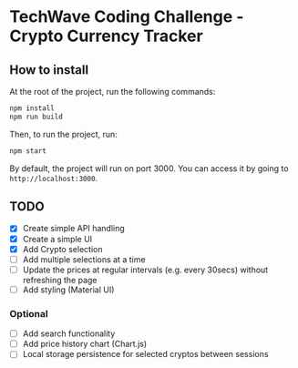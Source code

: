 # TechWave Coding Challenge - Crypto Currency Tracker

## How to install

At the root of the project, run the following commands:

```bash
npm install
npm run build
```

Then, to run the project, run:

```bash
npm start
```

By default, the project will run on port 3000. You can access it by going to `http://localhost:3000`.


## TODO

- [x] Create simple API handling
- [x] Create a simple UI
- [x] Add Crypto selection
- [ ] Add multiple selections at a time
- [ ] Update the prices at regular intervals (e.g. every 30secs) without refreshing the page
- [ ] Add styling (Material UI)

### Optional

- [ ] Add search functionality
- [ ] Add price history chart (Chart.js)
- [ ] Local storage persistence for selected cryptos between sessions
